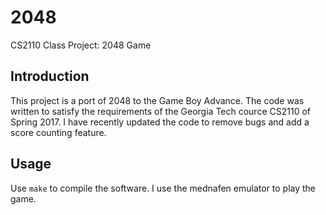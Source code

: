 # 2048
CS2110 Class Project: 2048 Game

## Introduction
This project is a port of 2048 to the Game Boy Advance. The code was written to satisfy the requirements
of the Georgia Tech cource CS2110 of Spring 2017. I have recently updated the code to remove bugs and
add a score counting feature.

## Usage
Use `make` to compile the software. I use the mednafen emulator to play the game.
